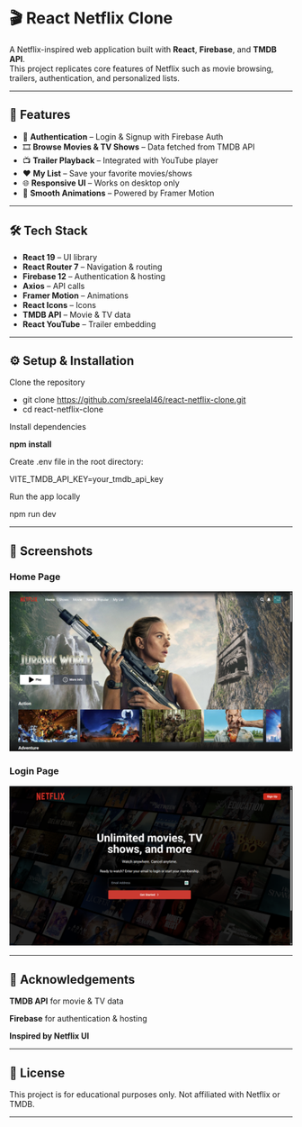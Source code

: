 # 🎬 React Netflix Clone

A Netflix-inspired web application built with **React**, **Firebase**, and **TMDB API**.  
This project replicates core features of Netflix such as movie browsing, trailers, authentication, and personalized lists.

---

## 🚀 Features

- 🔐 **Authentication** – Login & Signup with Firebase Auth
- 🎞 **Browse Movies & TV Shows** – Data fetched from TMDB API
- 📺 **Trailer Playback** – Integrated with YouTube player
- ❤️ **My List** – Save your favorite movies/shows
- 🌐 **Responsive UI** – Works on desktop only
- 🎨 **Smooth Animations** – Powered by Framer Motion

---

## 🛠️ Tech Stack

- **React 19** – UI library
- **React Router 7** – Navigation & routing
- **Firebase 12** – Authentication & hosting
- **Axios** – API calls
- **Framer Motion** – Animations
- **React Icons** – Icons
- **TMDB API** – Movie & TV data
- **React YouTube** – Trailer embedding

---

## ⚙️ Setup & Installation

Clone the repository

- git clone https://github.com/sreelal46/react-netflix-clone.git
- cd react-netflix-clone

Install dependencies

**npm install**

Create .env file in the root directory:

VITE_TMDB_API_KEY=your_tmdb_api_key

Run the app locally

npm run dev

---

## 📸 Screenshots

### Home Page

![Home Page](screenshort/home.png)

### Login Page

![Login Page](screenshort/login.png)

---

## 🙌 Acknowledgements

**TMDB API**
for movie & TV data

**Firebase**
for authentication & hosting

**Inspired by Netflix UI**

---

## 📜 License

This project is for educational purposes only.
Not affiliated with Netflix or TMDB.

---

```

```
